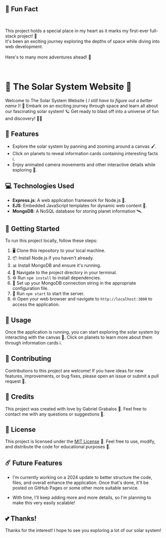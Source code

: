 ## 🎉 Fun Fact

</br>

This project holds a special place in my heart as it marks my first-ever full-stack project! 🥰 </br> It's been an exciting journey exploring the depths of space while diving into web development. </br></br> Here's to many more adventures ahead! 🍹

</br>

# 🌟 The Solar System Website 🚀

Welcome to The Solar System Website ( _I still have to figure out a better name_ )!  🌌 Embark on an exciting journey through space and learn all about our fascinating solar system!  🪐 Get ready to blast off into a universe of fun and discovery! 🚀💫

## 🎉 Features

- Explore the solar system by panning and zooming around a canvas 🖌️.
- Click on planets to reveal information cards containing interesting facts ℹ️.
- Enjoy animated camera movements and other interactive details while exploring 🎨.

## 💻 Technologies Used

- **Express.js**: A web application framework for Node.js 🚀.
- **EJS**: Embedded JavaScript templates for dynamic web content 📄.
- **MongoDB**: A NoSQL database for storing planet information 🛰️.

## 🚀 Getting Started

To run this project locally, follow these steps:

1. 🖥️ Clone this repository to your local machine.
2. 📦 Install Node.js if you haven't already.
3. 📊 Install MongoDB and ensure it's running.
4. 📂 Navigate to the project directory in your terminal.
5. ⚙️ Run `npm install` to install dependencies.
6. 🔗 Set up your MongoDB connection string in the appropriate configuration file.
7. 🚀 Run `npm start` to start the server.
8. 🌐 Open your web browser and navigate to `http://localhost:3000` to access the application.

## 🌟 Usage

Once the application is running, you can start exploring the solar system by interacting with the canvas 🎨.  Click on planets to learn more about them through information cards ℹ️.

## 🚀 Contributing

Contributions to this project are welcome!  If you have ideas for new features, improvements, or bug fixes, please open an issue or submit a pull request 🌟.

## 🌠 Credits

This project was created with love by Gabriel Grabalos 🌟.  Feel free to contact me with any questions or suggestions 🚀.

## 📝 License

This project is licensed under the [MIT License](LICENSE) 📄.  Feel free to use, modify, and distribute the code for educational purposes 🚀.

## ☄️ Future Features

- I'm currently working on a 2024 update to better structure the code, files, and overall enhance the application. Once that's done, it'll be posted on GitHub Pages or some other more suitable service.

- With time, I'll keep adding more and more details, so I'm planning to make this very easily scalable!

## 💕 Thanks!

Thanks for the interest! I hope to see you exploring a lot of our solar system!
